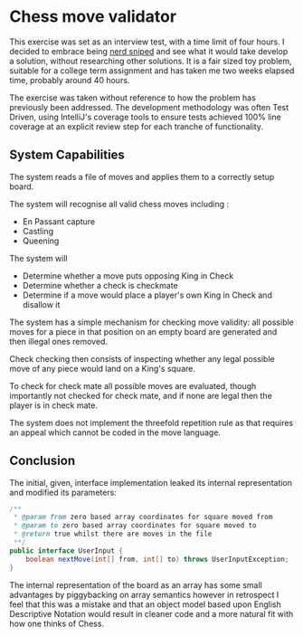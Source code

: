 # Chess move validator

This exercise was set as an interview test, with a time limit of four hours.
I decided to embrace being [nerd sniped](https://xkcd.com/356/) and 
see what it would take develop a solution, without researching other solutions.
It is a fair sized toy problem, suitable for a college term assignment and 
has taken me two weeks elapsed time, probably around 40 hours.

The exercise was taken without reference to how the problem 
has previously been addressed. The development methodology was 
often Test Driven, using IntelliJ's coverage tools to ensure tests 
achieved 100% line coverage at an explicit review step for each tranche 
of functionality.

## System Capabilities

The system reads a file of moves and applies them to a correctly setup board.

The system will recognise all valid chess moves including :
 - En Passant capture
 - Castling
 - Queening
 
The system will 
 - Determine whether a move puts opposing King in Check
 - Determine whether a check is checkmate
 - Determine if a move would place a player's own King in Check and disallow it

The system has a simple mechanism for checking move validity: 
all possible moves for a piece in that position on an empty board 
are generated and then illegal ones removed.

Check checking then consists of inspecting whether any legal possible move of any 
piece would land on a King's square.

To check for check mate all possible moves are evaluated, 
though importantly not checked for check mate, and if none 
are legal then the player is in check mate.  


The system does not implement the threefold repetition rule as that requires an appeal which cannot be coded in the move language. 


## Conclusion
The initial, given, interface implementation leaked its internal representation 
and modified its parameters: 

```java
/**
 * @param from zero based array coordinates for square moved from
 * @param to zero based array coordinates for square moved to
 * @return true whilst there are moves in the file
 **/
public interface UserInput {
    boolean nextMove(int[] from, int[] to) throws UserInputException;
}
```

The internal representation of the board as an array has some small 
advantages by piggybacking on array semantics however in retrospect 
I feel that this was a mistake and that an object model based upon 
English Descriptive Notation would result in cleaner code and a more 
natural fit with how one thinks of Chess. 
